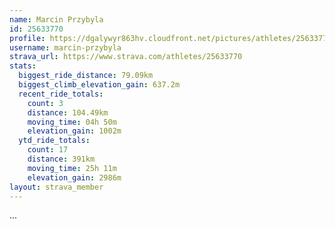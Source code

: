 ```yaml
---
name: Marcin Przybyla
id: 25633770
profile: https://dgalywyr863hv.cloudfront.net/pictures/athletes/25633770/12947173/2/large.jpg
username: marcin-przybyla
strava_url: https://www.strava.com/athletes/25633770
stats:
  biggest_ride_distance: 79.09km
  biggest_climb_elevation_gain: 637.2m
  recent_ride_totals:
    count: 3
    distance: 104.49km
    moving_time: 04h 50m
    elevation_gain: 1002m
  ytd_ride_totals:
    count: 17
    distance: 391km
    moving_time: 25h 11m
    elevation_gain: 2986m
layout: strava_member
--- 
```

...
